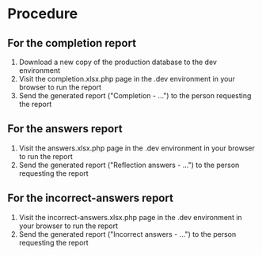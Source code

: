 # Procedure

## For the completion report

1. Download a new copy of the production database to the dev environment
2. Visit the completion.xlsx.php page in the .dev environment in your browser to run the report
3. Send the generated report ("Completion - ...") to the person requesting the report

## For the answers report

1. Visit the answers.xlsx.php page in the .dev environment in your browser to run the report
2. Send the generated report ("Reflection answers - ...") to the person requesting the report

## For the incorrect-answers report

1. Visit the incorrect-answers.xlsx.php page in the .dev environment in your browser to run the report
2. Send the generated report ("Incorrect answers - ...") to the person requesting the report
